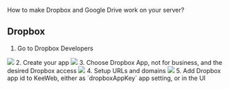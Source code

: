 How to make Dropbox and Google Drive work on your server?
## Dropbox

1. Go to Dropbox Developers  
<img src="https://habrastorage.org/files/476/46a/e60/47646ae607ac48188fecb5ac3fc842c7.png"/>
2. Create your app  
<img src="https://habrastorage.org/files/d33/233/587/d33233587d134e0bb130ad08e66a4405.png"/>
3. Choose Dropbox App, not for business, and the desired Dropbox access  
<img src="https://habrastorage.org/files/100/dbb/0af/100dbb0afdf84635b834366a8b558ef9.png"/>
4. Setup URLs and domains  
<img src="https://habrastorage.org/files/6c3/1de/8e3/6c31de8e307545eb99d4a938bb65362c.png"/>
5. Add Dropbox app id to KeeWeb, either as `dropboxAppKey` app setting, or in the UI
